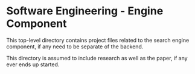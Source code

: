 # Software Engineering - Engine Component

This top-level directory contains project files related to the search engine component, if any need to be separate of the backend.

This directory is assumed to include research as well as the paper, if any ever ends up started.
